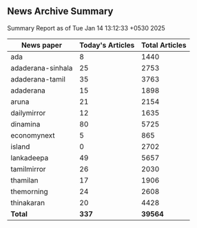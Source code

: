 <!-- @format -->
## News Archive Summary

Summary Report as of Tue Jan 14 13:12:33 +0530 2025

| News paper         | Today's Articles | Total Articles |
|--------------------|------------------|----------------|
| ada               | 8          | 1440        |
| adaderana-sinhala               | 25          | 2753        |
| adaderana-tamil               | 35          | 3763        |
| adaderana               | 15          | 1898        |
| aruna               | 21          | 2154        |
| dailymirror               | 12          | 1635        |
| dinamina               | 80          | 5725        |
| economynext               | 5          | 865        |
| island               | 0          | 2702        |
| lankadeepa               | 49          | 5657        |
| tamilmirror               | 26          | 2030        |
| thamilan               | 17          | 1906        |
| themorning               | 24          | 2608        |
| thinakaran               | 20          | 4428        |
| **Total**          | **337**      | **39564** |

